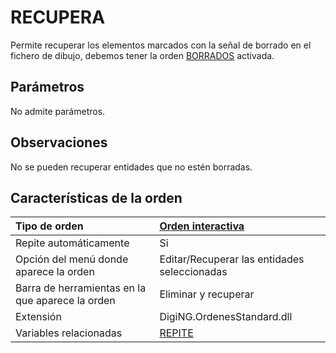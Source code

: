 # RECUPERA

Permite recuperar los elementos marcados con la señal de borrado en el fichero de dibujo, debemos tener la orden [BORRADOS](/digi3d-net/referencia/digi3d.net/ventana-de-dibujo/ordenes/r/BORRADOS.html) activada.

## Parámetros

No admite parámetros.

## Observaciones

No se pueden recuperar entidades que no estén borradas.

## Características de la orden

| Tipo de orden | [Orden interactiva](recupera.md) |
| :--- | :--- |
| Repite automáticamente | Si |
| Opción del menú donde aparece la orden | Editar/Recuperar las entidades seleccionadas |
| Barra de herramientas en la que aparece la orden | Eliminar y recuperar |
| Extensión | DigiNG.OrdenesStandard.dll |
| Variables relacionadas | [REPITE](/digi3d-net/referencia/digi3d.net/ventana-de-dibujo/ordenes/r/REPITE.html) |

